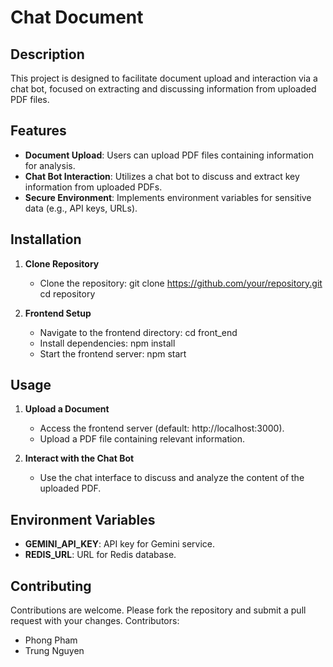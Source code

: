 # Chat Document

## Description

This project is designed to facilitate document upload and interaction via a chat bot, focused on extracting and discussing information from uploaded PDF files.

## Features

- **Document Upload**: Users can upload PDF files containing information for analysis.
- **Chat Bot Interaction**: Utilizes a chat bot to discuss and extract key information from uploaded PDFs.
- **Secure Environment**: Implements environment variables for sensitive data (e.g., API keys, URLs).

## Installation

1. **Clone Repository**
   - Clone the repository:
     git clone https://github.com/your/repository.git
     cd repository
     
2. **Frontend Setup**
   - Navigate to the frontend directory:
     cd front_end
   - Install dependencies:
     npm install
   - Start the frontend server:
     npm start

## Usage

1. **Upload a Document**
   - Access the frontend server (default: http://localhost:3000).
   - Upload a PDF file containing relevant information.

2. **Interact with the Chat Bot**
   - Use the chat interface to discuss and analyze the content of the uploaded PDF.

## Environment Variables

- **GEMINI_API_KEY**: API key for Gemini service.
- **REDIS_URL**: URL for Redis database.

## Contributing

Contributions are welcome. Please fork the repository and submit a pull request with your changes. Contributors:
- Phong Pham
- Trung Nguyen

